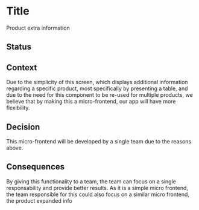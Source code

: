 # Title

Product extra information

## Status


## Context

Due to the simplicity of this screen, which displays additional information regarding a specific product, most specifically by presenting a table, and due to the need for this component to be re-used for multiple products, we believe that by making this a micro-frontend, our app will have more flexibility.


## Decision

This micro-frontend will be developed by a single team due to the reasons above.

## Consequences

By giving this functionality to a team, the team can focus on a single responsability and provide better results. As it is a simple micro frontend, the team responsible for this could also focus on a similar micro frontend, the product expanded info
